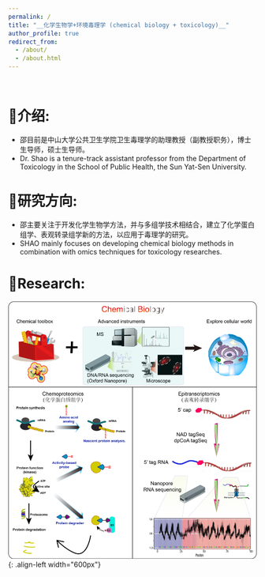 ```yaml
---
permalink: /
title: "__化学生物学+环境毒理学 (chemical biology + toxicology)__"
author_profile: true
redirect_from: 
  - /about/
  - /about.html
---
```

<br />
          
# __🥇介绍:__   
* 邵目前是中山大学公共卫生学院卫生毒理学的助理教授（副教授职务），博士生导师，硕士生导师。     
* Dr. Shao is a tenure-track assistant professor from the Department of Toxicology in the School of Public Health, the Sun Yat-Sen University.  

# __🥈研究方向:__   
* 邵主要关注于开发化学生物学方法，并与多组学技术相结合，建立了化学蛋白组学、表观转录组学新的方法，以应用于毒理学的研究。      
* SHAO mainly focuses on developing chemical biology methods in combination with omics techniques for toxicology researches.  

# __🥉Research:__    
![chemical biology](/images/ChemBio.png){: .align-left width="600px"}  
